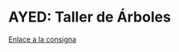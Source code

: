 # AYED: Taller de Árboles

[Enlace a la consigna](https://docs.google.com/document/d/1hXjoqQlcG6CvQyl0bLWFZ6eXmAk9lFyOnBv8kEj3nO4/edit?usp=sharing)